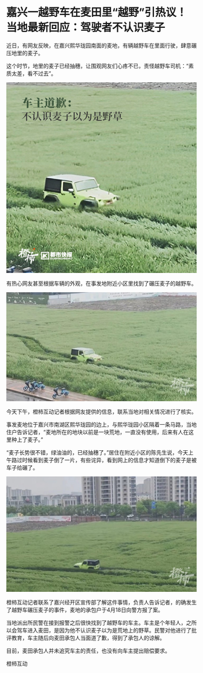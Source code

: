 # 嘉兴一越野车在麦田里“越野”引热议！当地最新回应：驾驶者不认识麦子

近日，有网友反映，在嘉兴熙华珑园南面的麦地，有辆越野车在里面行驶，肆意碾压地里的麦子。

这个时节，地里的麦子已经抽穗，让围观网友们心疼不已，责怪越野车司机：“素质太差，看不过去”。

![850fa6579a81a1ae5141491981cb6e42.jpg](https://raw.githubusercontent.com/qqhsx/qqnews_image/main/2024/04/19/嘉兴一越野车在麦田里“越野”引热议！当地最新回应：驾驶者不认识麦子/850fa6579a81a1ae5141491981cb6e42.jpg)

有热心网友甚至根据车辆的外观，在事发地附近小区里找到了碾压麦子的越野车。

![90ee1eefc258a7783683b66120fbb948.jpg](https://raw.githubusercontent.com/qqhsx/qqnews_image/main/2024/04/19/嘉兴一越野车在麦田里“越野”引热议！当地最新回应：驾驶者不认识麦子/90ee1eefc258a7783683b66120fbb948.jpg)

今天下午，橙柿互动记者根据网友提供的信息，联系当地对相关情况进行了核实。

事发麦地位于嘉兴市南湖区熙华珑园的边上，与熙华珑园小区隔着一条马路，当地住户告诉记者，“麦地所在的地块以前是一块荒地，一直没有使用，后来有人在这里种上了麦子。”

“麦子长势很不错，绿油油的，已经抽穗了。”居住在附近小区的陈先生说，今天上午路过时候看到麦子倒了一片，有些诧异，看到网上的信息才知道倒下的麦子是被车子给碾了。

![5b9201784a9a428ce2b9b1ec8c0d7bf8.jpg](https://raw.githubusercontent.com/qqhsx/qqnews_image/main/2024/04/19/嘉兴一越野车在麦田里“越野”引热议！当地最新回应：驾驶者不认识麦子/5b9201784a9a428ce2b9b1ec8c0d7bf8.jpg)

橙柿互动记者联系了嘉兴经开区宣传部了解这件事情，负责人告诉记者，的确发生了越野车碾压麦子的事件，麦地的承包户于4月18日向警方报了案。

当地派出所民警在接到报警之后很快找到了越野车的车主。车主是个年轻人，之所以会驾车进入麦田，是因为他不认识麦子以为是荒地上的野草。民警对他进行了批评教育，车主随后向麦田承包人当面道了歉，得到了承包人的谅解。

目前，麦田承包人并未追究车主的责任，也没有向车主提出赔偿要求。

橙柿互动

